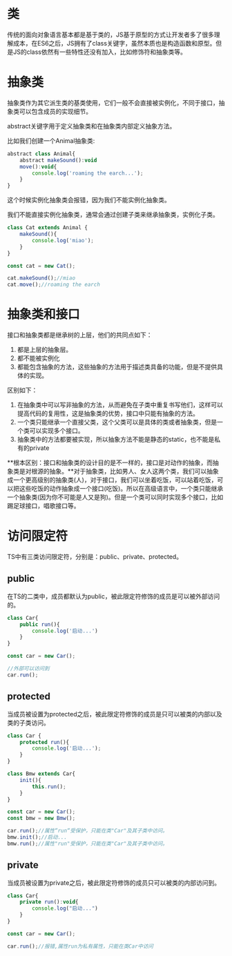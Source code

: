 # 类
传统的面向对象语言基本都是基于类的，JS基于原型的方式让开发者多了很多理解成本，在ES6之后，JS拥有了class关键字，虽然本质也是构造函数和原型。但是JS的class依然有一些特性还没有加入，比如修饰符和抽象类等。


# 抽象类
抽象类作为其它派生类的基类使用，它们一般不会直接被实例化，不同于接口，抽象类可以包含成员的实现细节。

abstract关键字用于定义抽象类和在抽象类内部定义抽象方法。

比如我们创建一个Animal抽象类:
```javascript
abstract class Animal{
    abstract makeSound():void
    move():void{
        console.log('roaming the earch...');
    }
}

```
这个时候实例化抽象类会报错，因为我们不能实例化抽象类。

我们不能直接实例化抽象类，通常会通过创建子类来继承抽象类，实例化子类。
```javascript
class Cat extends Animal {
    makeSound(){
        console.log('miao');
    }
}

const cat = new Cat();

cat.makeSound();//miao
cat.move();//roaming the earch
```

# 抽象类和接口
接口和抽象类都是继承树的上层，他们的共同点如下：
1. 都是上层的抽象层。
2. 都不能被实例化
3. 都能包含抽象的方法，这些抽象的方法用于描述类具备的功能，但是不提供具体的实现。

区别如下：
1. 在抽象类中可以写非抽象的方法，从而避免在子类中重复书写他们，这样可以提高代码的复用性，这是抽象类的优势，接口中只能有抽象的方法。
2. 一个类只能继承一个直接父类，这个父类可以是具体的类或者抽象类，但是一个类可以实现多个接口。
3. 抽象类中的方法都要被实现，所以抽象方法不能是静态的static，也不能是私有的private

**根本区别：接口和抽象类的设计目的是不一样的，接口是对动作的抽象，而抽象类是对根源的抽象。**对于抽象类，比如男人、女人这两个类，我们可以抽象成一个更高级别的抽象类(人)，对于接口，我们可以坐着吃饭，可以站着吃饭，可以把这些吃饭的动作抽象成一个接口(吃饭)。所以在高级语言中，一个类只能继承一个抽象类(因为你不可能是人又是狗)。但是一个类可以同时实现多个接口，比如踢足球接口，唱歌接口等。

# 访问限定符
TS中有三类访问限定符，分别是：public、private、protected。

## public
在TS的二类中，成员都默认为public，被此限定符修饰的成员是可以被外部访问的。
```javascript
class Car{
    public run(){
        console.log('启动...')
    }
}

const car = new Car();

//外部可以访问到
car.run();
```

## protected
当成员被设置为protected之后，被此限定符修饰的成员是只可以被类的内部以及类的子类访问。
```javascript
class Car {
    protected run(){
        console.log('启动...');
    }
}

class Bmw extends Car{
    init(){
        this.run();
    }
}

const car = new Car();
const bmw = new Bmw();

car.run();//属性“run“受保护，只能在类"Car"及其子类中访问。
bmw.init();//启动...
bmw.run();//属性"run"受保护，只能在类"Car"及其子类中访问。

```

## private
当成员被设置为private之后，被此限定符修饰的成员只可以被类的内部访问到。
```javascript
class Car{
    private run():void{
        console.log("启动...")
    }
}

const car = new Car();

car.run();//报错,属性run为私有属性，只能在类Car中访问
```